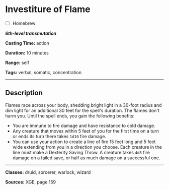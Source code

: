 # Investiture of Flame

- [ ] Homebrew

***6th-level transmutation***

**Casting Time:** action

**Duration:** 10 minutes

**Range:** self

**Tags:** verbal, somatic, concentration

---

## Description
Flames race across your body, shedding bright light in a 30-foot radius and dim light for an additional 30 feet for the spell's duration.
The flames don't harm you.
Until the spell ends, you gain the following benefits:
- You are immune to fire damage and have resistance to cold damage.
- Any creature that moves within 5 feet of you for the first time on a turn or ends its turn there takes `1d10` fire damage.
- You can use your action to create a line of fire 15 feet long and 5 feet wide extending from you in a direction you choose.
	Each creature in the line must make a Dexterity Saving Throw.
	A creature takes `4d8` fire damage on a failed save, or half as much damage on a successful one.

---

**Classes:** druid, sorcerer, warlock, wizard

**Sources:** XGE, page 159
